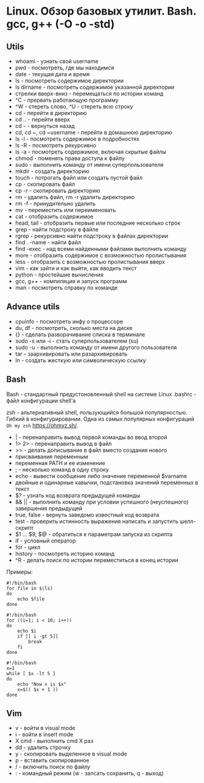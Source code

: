 # Linux. Обзор базовых утилит. Bash. gcc, g++ (-O -o -std)
## Utils
* whoami - узнать свой username
* pwd - посмотреть, где мы находимся
* date - текущая дата и время
* ls - посмотреть содержимое директории
* ls dirname - посмотреть содержимое указанной директории
* стрелки вверх-вниз - перемещаться по истории команд
* ^C - прервать работающую программу
* ^W - стереть слово, ^U - стереть всю строку
* cd - перейти в директорию
* cd .. - перейти вверх
* cd - - вернуться назад
* cd, cd ~, cd ~username - перейти в домашнюю директорию
* ls -l - посмотреть содержимое в подробностях
* ls -R - посмотреть рекурсивно
* ls -a - посмотреть содержимое, включая скрытые файлы
* chmod - поменять права доступа к файлу
* sudo - выполнить команду от имени суперпользователя
* mkdir - создать директорию
* touch - потрогать файл или создать пустой файл
* cp - скопировать файл
* cp -r - скопировать директорию
* rm - удалить файл, rm -r удалить директорию
* rm -f - принудительно удалить
* mv - переместить или переименовать
* cat - отобразить содержимое
* head, tail - отобразить первые или последние несколько строк
* grep - найти подстроку в файле
* rgrep - рекурсивно найти подстроку в файлах директории
* find . -name - найти файл
* find -exec - над всеми найденными файлами выполнить команду
* more - отобразить содержимое с возможностью пролистывания
* less - отобразить с возможностью пролистывания вверх
* vim - как зайти и как выйти, как вводить текст
* python - простейшие вычисления
* gcc, g++ - компиляция и запуск программ
* man - посмотреть справку по команде

## Advance utils

* cpuinfo - посмотреть инфу о процессоре
* du, df - посмотреть, сколько места на диске
* {} - сделать разворачивание списка в терминале
* sudo -s или -i - стать суперпользователем (su)
* sudo -u - выполнить команду от имени другого пользователя
* tar - заархивировать или разархивировать
* ln - создать жесткую или символическую ссылку

## Bash

Bash - стандартный предустоновленный shell на системе Linux
.bashrc - файл конфигурации shell'а

zsh - альтернативный shell, пользующийся большой популярностью. Гибкий 
в конфигурировании. Одна из самых популярных конфигураций `Oh my zsh`
https://ohmyz.sh/.

* | - перенаправить вывод первой команды во ввод второй
* 1> 2> - перенаправить вывод в файл
* \>> - делать дописывание в файл вместо создания нового
* присваивания переменным
* переменная PATH и ее изменение
* ; - несколько команд в одну строку
* echo - вывести сообщение либо значение переменной $varname
* двойные и одинарные кавычки, подстановка значений переменных в текст
* $? - узнать код возврата предыдущей команды
* && || - выполнить команду при условии успешного (неуспешного) завершения предыдущей
* true, false - вернуть заведомо известный код возврата
* test - проверить истинность выражения
написать и запустить шелл-скрипт
* $1 ... $9, $@ - обратиться к параметрам запуска из скрипта
* if - условный оператор
* for - цикл
* history - посмотреть историю команд
* ^R - делать поиск по истории
переместиться в конец истории

Примеры:
```
#!/bin/bash
for file in $(ls)
do
    echo $file
done
```

```
#!/bin/bash
for ((i=1; i < 10; i++))
do
    echo $i
    if [[ i -gt 5]]
        break
    fi
done
```

```
#!/bin/bash
x=1
while [ $x -lt 5 ]
do
    echo "Now x is $x"
    x=$(( $x + 1 ))
done
```

## Vim
* v - войти в visual mode
* i - войти в insert mode
* X cmd - выполнить cmd X раз
* dd - удалить строчку
* y - скопировать выделенное в visual mode
* p - вставить скопированное
* / - включить поиск по файлу
* : - командный режим (w - запсать сохранить, q - выход)
